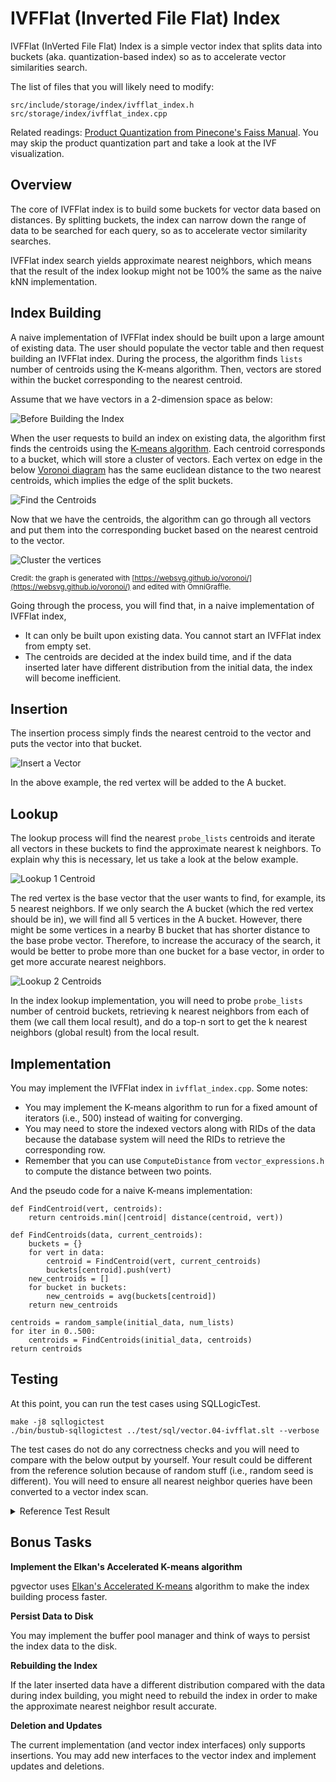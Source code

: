 # IVFFlat (Inverted File Flat) Index

IVFFlat (InVerted File Flat) Index is a simple vector index that splits data into buckets (aka. quantization-based index) so as to accelerate vector similarities search.

The list of files that you will likely need to modify:

```
src/include/storage/index/ivfflat_index.h
src/storage/index/ivfflat_index.cpp
```

Related readings: [Product Quantization from Pinecone's Faiss Manual](https://www.pinecone.io/learn/series/faiss/product-quantization/). You may skip the product quantization part and take a look at the IVF visualization.

## Overview

The core of IVFFlat index is to build some buckets for vector data based on distances. By splitting buckets, the index can narrow down the range of data to be searched for each query, so as to accelerate vector similarity searches.

IVFFlat index search yields approximate nearest neighbors, which means that the result of the index lookup might not be 100% the same as the naive kNN implementation.

## Index Building

A naive implementation of IVFFlat index should be built upon a large amount of existing data. The user should populate the vector table and then request building an IVFFlat index. During the process, the algorithm finds `lists` number of centroids using the K-means algorithm. Then, vectors are stored within the bucket corresponding to the nearest centroid.

Assume that we have vectors in a 2-dimension space as below:

![Before Building the Index](./vector-db/04-ivfflat-step1.svg)

When the user requests to build an index on existing data, the algorithm first finds the centroids using the [K-means algorithm](https://en.wikipedia.org/wiki/K-means_clustering). Each centroid corresponds to a bucket, which will store a cluster of vectors. Each vertex on edge in the below [Voronoi diagram](https://en.wikipedia.org/wiki/Voronoi_diagram) has the same euclidean distance to the two nearest centroids, which implies the edge of the split buckets.

![Find the Centroids](./vector-db/04-ivfflat-step2.svg)

Now that we have the centroids, the algorithm can go through all vectors and put them into the corresponding bucket based on the nearest centroid to the vector.

![Cluster the vertices](./vector-db/04-ivfflat-step3.svg)

<small>Credit: the graph is generated with [https://websvg.github.io/voronoi/](https://websvg.github.io/voronoi/) and edited with OmniGraffle.</small>

Going through the process, you will find that, in a naive implementation of IVFFlat index,

* It can only be built upon existing data. You cannot start an IVFFlat index from empty set.
* The centroids are decided at the index build time, and if the data inserted later have different distribution from the initial data, the index will become inefficient.

## Insertion

The insertion process simply finds the nearest centroid to the vector and puts the vector into that bucket.

![Insert a Vector](./vector-db/04-ivfflat-insertion.svg)

In the above example, the red vertex will be added to the A bucket.

## Lookup

The lookup process will find the nearest `probe_lists` centroids and iterate all vectors in these buckets to find the approximate nearest k neighbors. To explain why this is necessary, let us take a look at the below example.

![Lookup 1 Centroid](./vector-db/04-ivfflat-lookup.svg)

The red vertex is the base vector that the user wants to find, for example, its 5 nearest neighbors. If we only search the A bucket (which the red vertex should be in), we will find all 5 vertices in the A bucket. However, there might be some vertices in a nearby B bucket that has shorter distance to the base probe vector. Therefore, to increase the accuracy of the search, it would be better to probe more than one bucket for a base vector, in order to get more accurate nearest neighbors.

![Lookup 2 Centroids](./vector-db/04-ivfflat-lookup-2.svg)

In the index lookup implementation, you will need to probe `probe_lists` number of centroid buckets, retrieving k nearest neighbors from each of them (we call them local result), and do a top-n sort to get the k nearest neighbors (global result) from the local result.

## Implementation

You may implement the IVFFlat index in `ivfflat_index.cpp`. Some notes:

* You may implement the K-means algorithm to run for a fixed amount of iterators (i.e., 500) instead of waiting for converging.
* You may need to store the indexed vectors along with RIDs of the data because the database system will need the RIDs to retrieve the corresponding row.
* Remember that you can use `ComputeDistance` from `vector_expressions.h` to compute the distance between two points.

And the pseudo code for a naive K-means implementation:

```
def FindCentroid(vert, centroids):
    return centroids.min(|centroid| distance(centroid, vert))

def FindCentroids(data, current_centroids):
    buckets = {}
    for vert in data:
        centroid = FindCentroid(vert, current_centroids)
        buckets[centroid].push(vert)
    new_centroids = []
    for bucket in buckets:
        new_centroids = avg(buckets[centroid])
    return new_centroids

centroids = random_sample(initial_data, num_lists)
for iter in 0..500:
    centroids = FindCentroids(initial_data, centroids)
return centroids
```

## Testing

At this point, you can run the test cases using SQLLogicTest.

```
make -j8 sqllogictest
./bin/bustub-sqllogictest ../test/sql/vector.04-ivfflat.slt --verbose
```

The test cases do not do any correctness checks and you will need to compare with the below output by yourself. Your result could be different from the reference solution because of random stuff (i.e., random seed is different). You will need to ensure all nearest neighbor queries have been converted to a vector index scan.

<details>

<summary>Reference Test Result</summary>

```
{{#include vector.04-ivfflat.slt.ref}}
```

</details>


## Bonus Tasks

**Implement the Elkan's Accelerated K-means algorithm**

pgvector uses [Elkan's Accelerated K-means](https://cdn.aaai.org/ICML/2003/ICML03-022.pdf) algorithm to make the index building process faster.

**Persist Data to Disk**

You may implement the buffer pool manager and think of ways to persist the index data to the disk.

**Rebuilding the Index**

If the later inserted data have a different distribution compared with the data during index building, you might need to rebuild the index in order to make the approximate nearest neighbor result accurate.

**Deletion and Updates**

The current implementation (and vector index interfaces) only supports insertions. You may add new interfaces to the vector index and implement updates and deletions.
